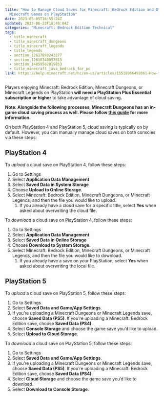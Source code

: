 ```yaml
---
title: "How to Manage Cloud Saves for Minecraft: Bedrock Edition and Other
  Minecraft Games on PlayStation"
date: 2023-05-05T16:55:24Z
updated: 2023-06-23T18:40:04Z
categories: "Minecraft: Bedrock Edition Technical"
tags:
  - title_minecraft
  - title_minecraft_dungeons
  - title_minecraft_legends
  - title_legends
  - section_12617893243277
  - section_12618340057613
  - section_14859582819853
  - title_minecraft_java_bedrock_for_pc
link: https://help.minecraft.net/hc/en-us/articles/15518966498061-How-to-Manage-Cloud-Saves-for-Minecraft-Bedrock-Edition-and-Other-Minecraft-Games-on-PlayStation
---
```


Players enjoying Minecraft: Bedrock Edition, Minecraft Dungeons, or Minecraft Legends on PlayStation **will need a PlayStation Plus Essential subscription or higher** to take advantage of cloud saving.

**Note: Alongside the following processes, Minecraft Dungeons has an in-game cloud saving process as well. Please follow [this guide](https://help.minecraft.net/hc/en-us/articles/360043504492)** **for more information.**

On both PlayStation 4 and PlayStation 5, cloud saving is typically on by default. However, you can manually manage cloud saves on both consoles via these steps:

## PlayStation 4

To *upload* a cloud save on PlayStation 4, follow these steps: 

1.  Go to Settings 
2.  Select **Application Data Management** 
3.  Select **Saved Data in System Storage** 
4.  Choose **Upload to Online Storage**. 
5.  Select Minecraft: Bedrock Edition, Minecraft Dungeons, or Minecraft Legends, and then the file you would like to upload. 
    1.  If you already have a cloud save for a specific title, select **Yes** when asked about overwriting the cloud file.

To *download* a cloud save on PlayStation 4, follow these steps: 

1.  Go to Settings 
2.  Select **Application Data Management** 
3.  Select **Saved Data in Online Storage** 
4.  Choose **Download to System Storage**. 
5.  Select Minecraft: Bedrock Edition, Minecraft Dungeons, or Minecraft Legends, and then the file you would like to download. 
    1.  If you already have a save on your PlayStation, select **Yes** when asked about overwriting the local file.

## PlayStation 5

To *upload* a cloud save on PlayStation 5, follow these steps: 

1.  Go to Settings 
2.  Select **Saved Data** **and** **Game/App Settings**. 
3.  If you’re uploading a Minecraft Dungeons or Minecraft Legends save, choose **Saved Data (PS5)**. If you’re uploading a Minecraft: Bedrock Edition save, choose **Saved Data (PS4)**.  
4.  Select **Console Storage** and choose the game save you’d like to upload. 
5.  Select **Upload to Cloud Storage**.

To *download* a cloud save on PlayStation 5, follow these steps: 

1.  Go to Settings 
2.  Select **Saved Data** **and** **Game/App Settings**. 
3.  If you’re uploading a Minecraft Dungeons or Minecraft Legends save, choose **Saved Data (PS5)**. If you’re uploading a Minecraft: Bedrock Edition save, choose **Saved Data (PS4)**.  
4.  Select **Cloud Storage** and choose the game save you’d like to download. 
5.  Select **Download to Console Storage**.
